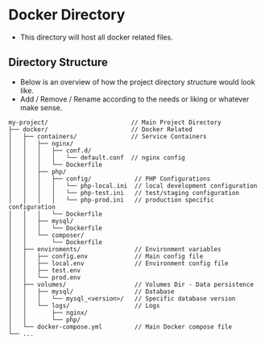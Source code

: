 # Docker Directory
- This directory will host all docker related files.

## Directory Structure
- Below is an overview of how the project directory structure would look like.
- Add / Remove / Rename according to the needs or liking or whatever make sense.
```
my-project/                       // Main Project Directory
├── docker/                       // Docker Related
│   ├── containers/               // Service Containers
│   │   ├── nginx/
│   │   │   ├── conf.d/
│   │   │   │   └── default.conf  // nginx config
│   │   │   └── Dockerfile
│   │   ├── php/
│   │   │   ├── config/            // PHP Configurations
│   │   │   │   └── php-local.ini  // local development configuration
│   │   │   │   └── php-test.ini   // test/staging configuration
│   │   │   │   └── php-prod.ini   // production specific configuration
│   │   │   └── Dockerfile
│   │   ├── mysql/
│   │   │   └── Dockerfile
│   │   └── composer/
│   │       └── Dockerfile
│   ├── enviroments/               // Environment variables
│   │   ├── config.env             // Main config file
│   │   ├── local.env              // Environment config file
│   │   ├── test.env
│   │   └── prod.env
│   ├── volumes/                   // Volumes Dir - Data persistence
│   │   ├── mysql/                 // Database
│   │   │   └── mysql_<version>/   // Specific database version
│   │   └── logs/                  // Logs
│   │       ├── nginx/
│   │       └── php/
│   └── docker-compose.yml         // Main Docker compose file
└── ...
```
